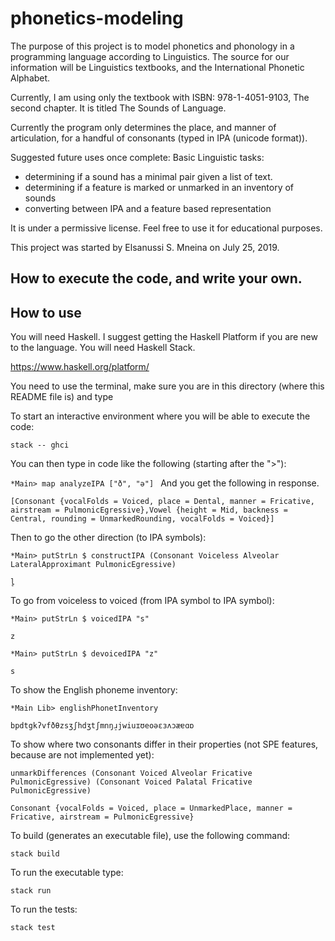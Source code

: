# phonetics-modeling

The purpose of this project is to model phonetics and phonology in a programming
language according to Linguistics. The source for our information
will be Linguistics textbooks,
and the International Phonetic Alphabet.

Currently, I am using only the textbook with ISBN: 978-1-4051-9103, The
second chapter. It is titled The Sounds of Language.

Currently the program only determines the place, and manner of articulation,
for a handful of consonants (typed in IPA (unicode format)).

Suggested future uses once complete:
Basic Linguistic tasks:
  - determining if a sound has a minimal pair given a list of text.
  - determining if a feature is marked or unmarked in an inventory of sounds
  - converting between IPA and a feature based representation

It is under a permissive license.
Feel free to use it for educational purposes.

This project was started by Elsanussi S. Mneina on July 25, 2019.

## How to execute the code, and write your own.



## How to use
You will need Haskell. I suggest getting the Haskell Platform if you are
new to the language. You will need Haskell Stack.

https://www.haskell.org/platform/



You need to use the terminal, make sure you are in this
directory (where this README file is)  and type

To start an interactive environment where you will be able to execute the
code:

`stack -- ghci`


You can then type in code like the following (starting after the ">"):

`*Main> map analyzeIPA ["ð", "ə"]
`
And you get the following in response.

`[Consonant {vocalFolds = Voiced, place = Dental, manner = Fricative, airstream = PulmonicEgressive},Vowel {height = Mid, backness = Central, rounding = UnmarkedRounding, vocalFolds = Voiced}]`


Then to go the other direction (to IPA symbols):

`*Main> putStrLn $ constructIPA (Consonant Voiceless Alveolar LateralApproximant PulmonicEgressive)`

`l̥`




To go from voiceless to voiced (from IPA symbol to IPA symbol):

`*Main> putStrLn $ voicedIPA "s"`

`z`


`*Main> putStrLn $ devoicedIPA "z"`

`s`


To show the English phoneme inventory:

`*Main Lib> englishPhonetInventory`

`bpdtgkʔvfðθzsʒʃhdʒtʃmnŋɹ̠jwiuɪʊeoəɛɜʌɔæɐɑɒ`


To show where two consonants differ in their properties (not SPE features, because are not implemented yet):

`unmarkDifferences (Consonant Voiced Alveolar Fricative PulmonicEgressive) (Consonant Voiced Palatal Fricative PulmonicEgressive)`

`Consonant {vocalFolds = Voiced, place = UnmarkedPlace, manner = Fricative, airstream = PulmonicEgressive}`



To build (generates an executable file), use the following command:

`stack build`

To run the executable type:

`stack run`

To run the tests:

`stack test`
